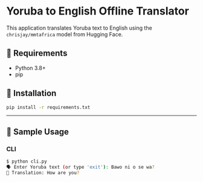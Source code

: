 # Yoruba to English Offline Translator

This application translates Yoruba text to English using the `chrisjay/mmtafrica` model from Hugging Face.

## 🧰 Requirements

- Python 3.8+
- pip

## 🔧 Installation

```bash
pip install -r requirements.txt
```


---

## 🧪 Sample Usage

### CLI

```bash
$ python cli.py
🗣️ Enter Yoruba text (or type 'exit'): Bawo ni o se wa?
📘 Translation: How are you?
